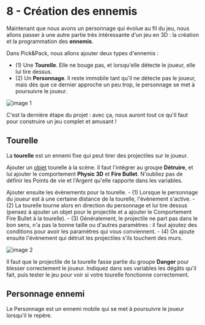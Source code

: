 # 8 - Création des ennemis

Maintenant que nous avons un personnage qui évolue au fil du jeu, nous allons passer à une autre partie très intéressante d'un jeu en 3D : la création et la programmation des **ennemis**.

Dans Pick&Pack, nous allons ajouter deux types d'ennemis : 
  - (1) Une **Tourelle**. Elle ne bouge pas, et lorsqu'elle détecte le joueur, elle lui tire dessus. 
  - (2) Un **Personnage**. Il reste immobile tant qu'il ne détecte pas le joueur, mais dés que ce dernier approche un peu trop, le personnage se met à poursuivre le joueur.

  ![image 1]() 

  C'est la dernière étape du projet : avec ça, nous auront tout ce qu'il faut pour construire un jeu complet et amusant ! 

  ## Tourelle 

  La **tourelle** est un ennemi fixe qui peut tirer des projectiles sur le joueur. 

  Ajouter un [objet](https://github.com/g404-code-gaming/GDevelop_Cour/blob/main/Objets.md) tourelle à la scène. Il faut l'intégrer au groupe **Détruire**, et lui ajouter le comportement **Physic 3D** et **Fire Bullet**. N'oubliez pas de définir les Points de vie et l'Argent qu'elle rapporte dans les variables.

  Ajouter ensuite les évènements pour la tourelle. 
    - (1) Lorsque le personnage du joueur est à une certaine distance de la tourelle, l'évènement s'active.
    - (2) La tourelle tourne alors en direction du personnage et lui tire dessus (pensez à ajouter un objet pour le projectile et a ajouter le Comportement Fire Bullet à la tourelle). 
    - (3) Généralement, le projectile ne part pas dans le bon sens, n'a pas la bonne taille ou d'autres paramètres : il faut ajoutez des conditions pour avoir les paramètres qui vous conviennent.
    - (4) On ajoute ensuite l'évènement qui détruit les projectiles s'ils touchent des murs. 

![image 2]() 

 Il faut que le projectile de la tourelle fasse partie du groupe **Danger** pour blesser correctement le joueur. Indiquez dans ses variables les dégâts qu'il fait, puis tester le jeu pour voir si votre tourelle fonctionne correctement.

 ## Personnage ennemi 

 Le Personnage est un ennemi mobile qui se met à poursuivre le joueur lorsqu'il le repère. 

 
